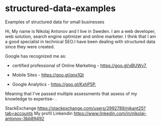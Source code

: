 # structured-data-examples
Examples of structured data for small businesses


Hi, 
My name is Nikolaj Antonov and I live in Sweden.
I am a web developer, web solution, search engine optimizer and online marketer. I think that I am a good specialist in technical SEO.I have been dealing with structured data since they were created. 

Google has recognized me as: 

- certified professional of Online Marketing - https://goo.gl/xBUWv7, 

- Mobile Sites - https://goo.gl/qns1Qt 

- Google Analytics - https://goo.gl/KxhP5P, 

Meaning that I've passed multiple assessments that assess of my knowledge to expertise- . 

StackExchange https://stackexchange.com/users/2992789/nikant25?tab=accounts
My profil Linkendin https://www.linkedin.com/in/nikolaj-antonov-3bb89492
